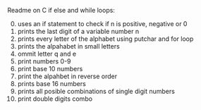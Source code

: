 Readme on C if else and while loops:

0. uses an if statement to check if n is positive, negative or 0
1. prints the last digit of a variable number n
2. prints every letter of the alphabet using putchar and for loop
3. prints the alpahabet in small letters
4. ommit letter q and e
5. print numbers 0-9
6. print base 10 numbers
7. print the alpahbet in reverse order
8. prints base 16 numbers
9. prints all posible combinations of single digit numbers
100. print double digits combo
